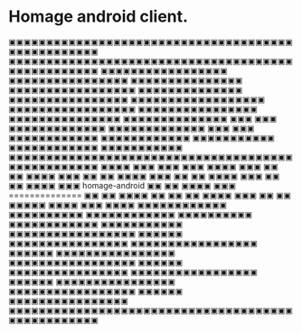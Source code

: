 Homage android client.
======================



▣▣▣▣▣▣▣▣▣▣▣▣▣▣▣▣▣▣▣▣▣▣▣▣▣▣▣▣▣▣▣▣▣▣▣▣▣▣▣▣▣▣▣▣▣▣▣▣▣▣
▣▣▣▣▣▣▣▣▣▣▣▣▣▣▣▣▣▣▣▣▣▣▣▣▣▣▣▣▣▣▣▣▣▣▣▣▣▣▣▣▣▣▣▣▣▣▣▣▣▣
▣▣▣▣▣▣▣▣▣▣▣▣▣▣▣▣▣ ▣▣▣▣▣▣▣▣▣▣▣▣▣▣▣▣ ▣▣▣▣▣▣▣▣▣▣▣▣▣▣▣
▣▣▣▣▣▣▣▣▣▣▣▣▣▣▣▣▣  ▣▣▣▣▣▣▣▣▣▣▣▣▣▣ ▣▣▣▣▣▣▣▣▣▣▣▣▣▣▣▣
▣▣▣▣▣▣▣▣▣▣▣▣▣▣▣▣▣▣               ▣▣▣▣▣▣▣▣▣▣▣▣▣▣▣▣▣
▣▣▣▣▣▣▣▣▣▣▣▣▣▣▣▣                   ▣▣▣▣▣▣▣▣▣▣▣▣▣▣▣
▣▣▣▣▣▣▣▣▣▣▣▣▣▣    ▣▣▣         ▣▣▣    ▣▣▣▣▣▣▣▣▣▣▣▣▣
▣▣▣▣▣▣▣▣▣▣▣▣▣     ▣▣▣         ▣▣▣     ▣▣▣▣▣▣▣▣▣▣▣▣
▣▣▣▣▣▣▣▣▣▣▣▣                           ▣▣▣▣▣▣▣▣▣▣▣
▣▣▣▣▣▣▣▣▣▣▣▣                           ▣▣▣▣▣▣▣▣▣▣▣
▣▣▣▣▣▣▣▣▣▣▣▣▣▣▣▣▣▣▣▣▣▣▣▣▣▣▣▣▣▣▣▣▣▣▣▣▣▣▣▣▣▣▣▣▣▣▣▣▣▣
▣▣▣▣     ▣▣▣                            ▣▣▣    ▣▣▣
▣▣▣▣     ▣▣▣                            ▣▣      ▣▣
▣▣▣▣     ▣▣▣                            ▣▣      ▣▣
▣▣▣▣     ▣▣▣                            ▣▣      ▣▣
▣▣▣▣     ▣▣▣                            ▣▣      ▣▣
▣▣▣▣     ▣▣▣       homage-android       ▣▣      ▣▣
▣▣▣▣     ▣▣▣       ==============       ▣▣      ▣▣
▣▣▣▣      ▣▣                            ▣▣      ▣▣
▣▣▣▣     ▣▣▣                            ▣▣      ▣▣
▣▣▣▣▣   ▣▣▣▣                            ▣▣▣   ▣▣▣▣
▣▣▣▣▣▣▣▣▣▣▣▣                            ▣▣▣▣▣▣▣▣▣▣
▣▣▣▣▣▣▣▣▣▣▣▣                            ▣▣▣▣▣▣▣▣▣▣
▣▣▣▣▣▣▣▣▣▣▣▣                           ▣▣▣▣▣▣▣▣▣▣▣
▣▣▣▣▣▣▣▣▣▣▣▣▣▣▣▣▣      ▣▣▣▣▣▣     ▣▣▣▣▣▣▣▣▣▣▣▣▣▣▣▣
▣▣▣▣▣▣▣▣▣▣▣▣▣▣▣▣▣      ▣▣▣▣▣▣     ▣▣▣▣▣▣▣▣▣▣▣▣▣▣▣▣
▣▣▣▣▣▣▣▣▣▣▣▣▣▣▣▣▣      ▣▣▣▣▣▣     ▣▣▣▣▣▣▣▣▣▣▣▣▣▣▣▣
▣▣▣▣▣▣▣▣▣▣▣▣▣▣▣▣▣      ▣▣▣▣▣▣     ▣▣▣▣▣▣▣▣▣▣▣▣▣▣▣▣
▣▣▣▣▣▣▣▣▣▣▣▣▣▣▣▣▣      ▣▣▣▣▣▣     ▣▣▣▣▣▣▣▣▣▣▣▣▣▣▣▣
▣▣▣▣▣▣▣▣▣▣▣▣▣▣▣▣▣▣▣▣▣▣▣▣▣▣▣▣▣▣▣▣▣▣▣▣▣▣▣▣▣▣▣▣▣▣▣▣▣▣
